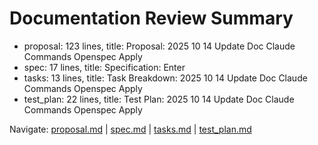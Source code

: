 # Documentation Review Summary

- proposal: 123 lines, title: Proposal: 2025 10 14 Update Doc Claude Commands Openspec Apply
- spec: 17 lines, title: Specification: Enter
- tasks: 13 lines, title: Task Breakdown: 2025 10 14 Update Doc Claude Commands Openspec Apply
- test_plan: 22 lines, title: Test Plan: 2025 10 14 Update Doc Claude Commands Openspec Apply

Navigate: [proposal.md](./proposal.md) | [spec.md](./spec.md) | [tasks.md](./tasks.md) | [test_plan.md](./test_plan.md)
